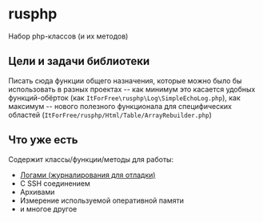 # rusphp

Набор php-классов (и их методов)

## Цели и задачи библиотеки

Писать сюда функции общего назначения, которые можно было бы использовать в разных проектах 
-- как минимум это касается удобных функций-обёрток (как `ItForFree\rusphp\Log\SimpleEchoLog.php`), 
как максимум -- нового полезного функционала для специфических областей (`ItForFree/rusphp/Html/Table/ArrayRebuilder.php`)

## Что уже есть
Содержит классы/функции/методы для работы:

* [Логами (журналирования для отладки)](docs/logging.md)
* C SSH соединением
* Архивами
* Измерение используемой оперативной памяти
* и многое другое

